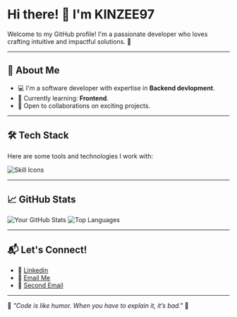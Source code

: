 # Hi there! 👋 I'm KINZEE97

Welcome to my GitHub profile! I'm a passionate developer who loves crafting intuitive and impactful solutions. 🚀

---

## 🌟 About Me

-   💻 I'm a software developer with expertise in **Backend devlopment**.
-   🌱 Currently learning: **Frontend**.
-   🤝 Open to collaborations on exciting projects.

---

## 🛠️ Tech Stack

Here are some tools and technologies I work with:

![Skill Icons](https://skillicons.dev/icons?i=html,css,js,git,github,nodejs,express,prisma,postgres&theme=light)

---

## 📈 GitHub Stats

![Your GitHub Stats](https://github-readme-stats.vercel.app/api?username=KINZEE97&show_icons=true&theme=radical)
![Top Languages](https://github-readme-stats.vercel.app/api/top-langs/?username=KINZEE97&layout=compact&theme=radical)

---

## 📬 Let's Connect!

-   💬 [Linkedin](https://www.linkedin.com/in/alizon-kingslen-530b99349/)
-   📧 [Email Me](mailto:kingslenalizon@gmail.com)
-   📧 [Second Email](mailto:kingslenalizon@icloud.com)

---

🌟 _"Code is like humor. When you have to explain it, it’s bad."_ 🌟
